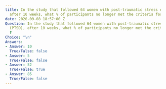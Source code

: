 ```yaml
---
title: In the study that followed 64 women with post-traumatic stress disorder (PTSD),
  after 10 weeks, what % of participants no longer met the criteria for PTSD ?
date: 2020-09-08 18:57:00 Z
Question: In the study that followed 64 women with post-traumatic stress disorder
  (PTSD), after 10 weeks, what % of participants no longer met the criteria for PTSD
  ?
Choice: "\n"
Answers:
- Answer: 10
  True/False: false
- Answer: 5
  True/False: false
- Answer: 52
  True/False: true
- Answer: 85
  True/False: false
---
```


